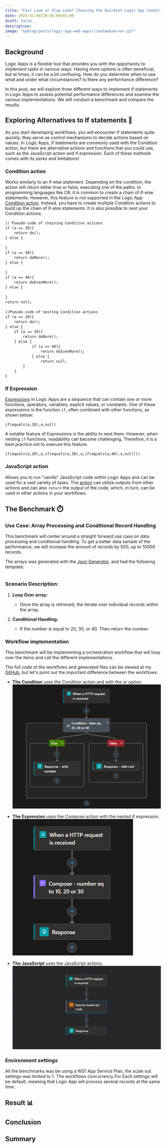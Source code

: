 ```yaml
---
title: "Fast Lane or Slow Lane? Choosing the Quickest Logic App Condition!🏎️" 
date: 2024-01-04T20:46:09+01:00
draft: false
description: 
image: "myblog/posts/logic-app-web-app/clientwebserver.gif"
---
```


## Background   
Logic Apps is a flexible tool that provides you with the opportunity to implement tasks in various ways. Having more options is often beneficial, but at times, it can be a bit confusing. How do you determine when to use what and under what circumstances? Is there any performance difference?

In this post, we will explore three different ways to implement if statements in Logic Apps to assess potential performance differences and examine the various implementations. We will conduct a benchmark and compare the results.

##  Exploring Alternatives to If statements 🏴󠁲󠁯󠁩󠁦󠁿
As you start developing workflows, you will encounter if statements quite quickly; they serve as control mechanisms to decide actions based on values. In Logic Apps, if statements are commonly used with the Condition action, but there are alternative actions and functions that you could use, such as the JavaScript action and if expression. Each of these methods comes with its perks and limitations!

### Condition action
Works similarly to an if-else statement. Depending on the condition, the action will return either true or false, executing one of the paths. In programming languages like C#, it is common to create a chain of if-else statements. However, this feature is not supported in the Logic App <a href="https://learn.microsoft.com/en-us/azure/logic-apps/logic-apps-control-flow-conditional-statement?tabs=consumption" target="_blank" rel="noopener noreferrer">Condition action</a>. Instead, you have to create multiple Condition actions to build up the chain of if-else statements. It is also possible to nest your Condition actions.
```
// Pseudo-code of chaining Condition actions
if (a == 20){
    return do();
} else {

}
if (a == 30){
    return doMore();
} else {

}
if (a == 40){
    return doEvenMore();
} else {

}
return null;

//Pseudo-code of nesting Condition actions
if (a == 20){
    return do();
} else {
    if (a == 30){
        return doMore();
    } else {
            if (a == 40){
                return doEvenMore();
            } else {
                return null;
        }
    }
}

```
### If Expression
<a href="https://learn.microsoft.com/en-us/azure/logic-apps/workflow-definition-language-functions-reference" target="_blank" rel="noopener noreferrer">Expressions</a> in Logic Apps are a sequence that can contain one or more functions, operators, variables, explicit values, or constants. One of these expressions is the function `if`, often combined with other functions, as shown below:
```
if(equals(a,10),a,null)
```
A notable feature of Expressions is the ability to nest them. However, when nesting `if` functions, readability can become challenging. Therefore, it is a best practice not to overuse this feature. 
```
if(equals(a,20),a,if(equals(a,30),a,if(equals(a,40),a,null)))
```

### JavaScript action
Allows you to run "vanilla" JavaScript code within Logic Apps and can be used for a vast variety of tasks. The <a href="https://learn.microsoft.com/en-us/azure/logic-apps/logic-apps-add-run-inline-code?tabs=consumption" target="_blank" rel="noopener noreferrer">action</a> can utilize outputs from other actions and can also `return` the output of the code, which, in turn, can be used in other actions in your workflows.

## The Benchmark ⏱️
### Use Case: Array Processing and Conditional Record Handling
This benchmark will center around a straight forward use case on data processing and conditional handling. To get a better data sample of the performance, we will increase the amount of records by 500, up to 10000 records. 

The arrays was generated with the <a href="https://json-generator.com/" target="_blank" rel="noopener noreferrer">Json Generator</a>, and had the following template:
```

```

### Scenario Description:
1. **Loop Over array:**
   - Once the array is retrieved, the iterate over individual records within the array.

2. **Conditional Handling:**
   - If the number is equal to 20, 30, or 40. Then return the number.

### Workflow implementation
This benchmark will be implementing a orchestration workflow that will loop over the items and call the different implementations. 

The full code of the workflows and generated files can be viewed at my <a href="https://github.com/antonidag/logic-app-condition-vs-switch" target="_blank" rel="noopener noreferrer">GitHub</a>, but let's point out the important difference between the workflows:

- __The Condition__  uses the Condition action and with the or option.
![condition](condition.png)

- __The Expression__ uses the Compose action with the nested if expression.
![compose](compose.png)

- __The JavaScript__ uses the JavaScript actions.
![compose](javascript.png)


### Environment settings
All the benchmarks was be using a WS1 App Service Plan, the scale out settings was limited to 1. 
The workflows concurrency For Each settings will be default, meaning that Logic App will process several records at the same time. 

## Result 📊

## Conclusion

## Summary
